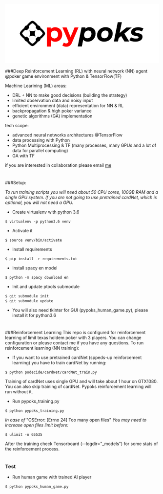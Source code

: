![](pypoks_logo.png)

###Deep Reinforcement Learning (RL) with neural network (NN) agent @poker game environment with Python & TensorFlow(TF)

Machine Learining (ML) areas:
- DRL + NN to make good decisions (building the strategy)
- limited observation data and noisy input
- efficient environment (data) representation for NN & RL 
- backpropagation & high poker variance
- genetic algorithms (GA) implementation  

tech scope:
- advanced neural networks architectures @TensorFlow
- data processing with Python
- Python Multiprocessing & TF (many processes, many GPUs and a lot of data for parallel computing)
- GA with TF

if you are interested in collaboration please email [me](mailto:me@piotrniewinski.com)

#
###Setup:

_To run training scripts you will need about 50 CPU cores, 100GB RAM and a single GPU system. If you are not going to use pretrained cardNet, which is optional, you will not need a GPU._

* Create virtualenv with python 3.6
```
$ virtualenv -p python3.6 venv
```
* Activate it
```
$ source venv/bin/activate
```
* Install requirements
```
$ pip install -r requirements.txt
```
* Install spacy en model
```
$ python -m spacy download en
```
* Init and update ptools submodule
```
$ git submodule init
$ git submodule update
```

* You will also need tkinter for GUI (pypoks_human_game.py), please install it for python3.6

#
###Reinforcement Learning
This repo is configured for reinforcement learning of limit texas holdem poker with 3 players. You can change configuration or please contact me if you have any questions. To run reinforcement learning (NN training):

* If you want to use pretrained cardNet (sppeds-up reinforcement learning) you have to train cardNet by running:
```
$ python podecide/cardNet/cardNet_train.py
```
Training of cardNet uses single GPU and will take about 1 hour on GTX1080.
You can also skip training of cardNet. Pypoks reinforcement learning will run without it.

* Run pypoks_training.py
```
$ python pypoks_training.py
```
_In case of_ "OSError: [Errno 24] Too many open files" _You may need to increase open files limit before:_
```
$ ulimit -n 65535
```

After the training check Tensorboard (--logdir="_models") for some stats of the reinforcement process.

#
### Test
* Run human game with trained AI player
```
$ python pypoks_human_game.py
```